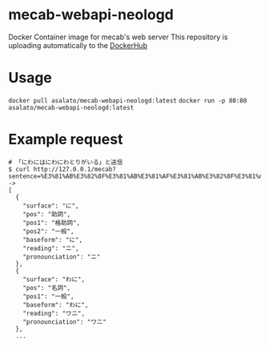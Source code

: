 # mecab-webapi-neologd
Docker Container image for mecab's web server
This repository is uploading automatically to the [DockerHub](https://hub.docker.com/repository/docker/asalato/mecab-webapi-neologd)

# Usage
`docker pull asalato/mecab-webapi-neologd:latest`
`docker run -p 80:80 asalato/mecab-webapi-neologd:latest`

# Example request

```
# 「にわにはにわにわとりがいる」と送信
$ curl http://127.0.0.1/mecab?sentence=%E3%81%AB%E3%82%8F%E3%81%AB%E3%81%AF%E3%81%AB%E3%82%8F%E3%81%AB%E3%82%8F%E3%81%A8%E3%82%8A%E3%81%8C%E3%81%84%E3%82%8B"
->
[
  {
    "surface": "に",
    "pos": "助詞",
    "pos1": "格助詞",
    "pos2": "一般",
    "baseform": "に",
    "reading": "ニ",
    "pronounciation": "ニ"
  },
  {
    "surface": "わに",
    "pos": "名詞",
    "pos1": "一般",
    "baseform": "わに",
    "reading": "ワニ",
    "pronounciation": "ワニ"
  },
  ...
```
